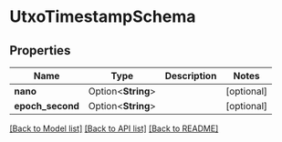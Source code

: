 # UtxoTimestampSchema

## Properties

Name | Type | Description | Notes
------------ | ------------- | ------------- | -------------
**nano** | Option<**String**> |  | [optional]
**epoch_second** | Option<**String**> |  | [optional]

[[Back to Model list]](../README.md#documentation-for-models) [[Back to API list]](../README.md#documentation-for-api-endpoints) [[Back to README]](../README.md)


